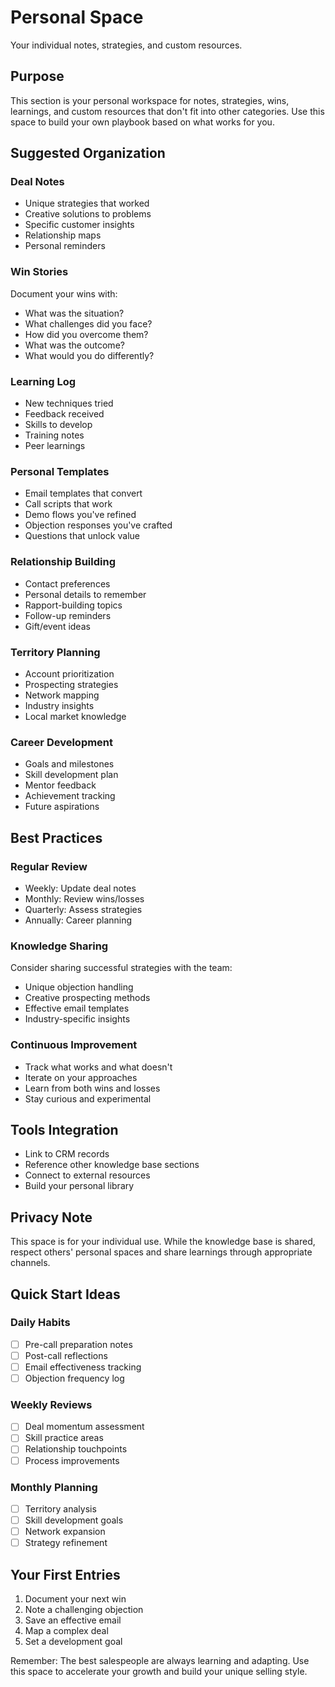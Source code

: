 # Personal Space

Your individual notes, strategies, and custom resources.

## Purpose
This section is your personal workspace for notes, strategies, wins, learnings, and custom resources that don't fit into other categories. Use this space to build your own playbook based on what works for you.

## Suggested Organization

### Deal Notes
- Unique strategies that worked
- Creative solutions to problems
- Specific customer insights
- Relationship maps
- Personal reminders

### Win Stories
Document your wins with:
- What was the situation?
- What challenges did you face?
- How did you overcome them?
- What was the outcome?
- What would you do differently?

### Learning Log
- New techniques tried
- Feedback received
- Skills to develop
- Training notes
- Peer learnings

### Personal Templates
- Email templates that convert
- Call scripts that work
- Demo flows you've refined
- Objection responses you've crafted
- Questions that unlock value

### Relationship Building
- Contact preferences
- Personal details to remember
- Rapport-building topics
- Follow-up reminders
- Gift/event ideas

### Territory Planning
- Account prioritization
- Prospecting strategies
- Network mapping
- Industry insights
- Local market knowledge

### Career Development
- Goals and milestones
- Skill development plan
- Mentor feedback
- Achievement tracking
- Future aspirations

## Best Practices

### Regular Review
- Weekly: Update deal notes
- Monthly: Review wins/losses
- Quarterly: Assess strategies
- Annually: Career planning

### Knowledge Sharing
Consider sharing successful strategies with the team:
- Unique objection handling
- Creative prospecting methods
- Effective email templates
- Industry-specific insights

### Continuous Improvement
- Track what works and what doesn't
- Iterate on your approaches
- Learn from both wins and losses
- Stay curious and experimental

## Tools Integration
- Link to CRM records
- Reference other knowledge base sections
- Connect to external resources
- Build your personal library

## Privacy Note
This space is for your individual use. While the knowledge base is shared, respect others' personal spaces and share learnings through appropriate channels.

## Quick Start Ideas

### Daily Habits
- [ ] Pre-call preparation notes
- [ ] Post-call reflections
- [ ] Email effectiveness tracking
- [ ] Objection frequency log

### Weekly Reviews
- [ ] Deal momentum assessment
- [ ] Skill practice areas
- [ ] Relationship touchpoints
- [ ] Process improvements

### Monthly Planning
- [ ] Territory analysis
- [ ] Skill development goals
- [ ] Network expansion
- [ ] Strategy refinement

## Your First Entries
1. Document your next win
2. Note a challenging objection
3. Save an effective email
4. Map a complex deal
5. Set a development goal

Remember: The best salespeople are always learning and adapting. Use this space to accelerate your growth and build your unique selling style.